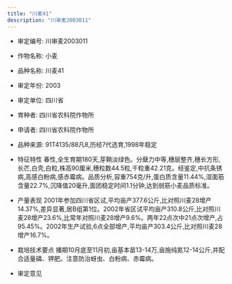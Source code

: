 ```yaml
---
title: "川麦41"
description: "川审麦2003011"
---
```

* 审定编号:  川审麦2003011

*  作物名称:  小麦

*  品种名称:  川麦41

*  审定年份:  2003

*  审定单位:  四川省

* 育种者:  四川省农科院作物所

*  申请者:  四川省农科院作物所

*  品种来源:  91T4135/88凡8,历经7代选育,1998年稳定

*  特征特性
春性,全生育期180天,芽鞘淡绿色。分蘖力中等,穗层整齐,穗长方形,长芒,白壳,白粒,株高90厘米,穗粒数44.5粒,千粒重42.21克。经鉴定,中抗条锈病,高感白粉病,感赤霉病。品质分析,容重754克/升,蛋白质含量11.44%,湿面筋含量22.7%,沉降值20毫升,面团稳定时间1.1分钟,达到弱筋小麦品质标准。

*  产量表现
2001年参加四川省区试,平均亩产377.6公斤,比对照川麦28增产14.37%,差异显著,居B组第1位。2002年省区试平均亩产310.8公斤,比对照川麦28增产23.6%,比常年对照川麦28增产9.6%。两年22点次中21点次增产,占95.45%。2002年生产试验,6点全部增产,平均亩产303.4公斤,比对照川麦28增产16.7%。

*  栽培技术要点
播期10月底至11月初,亩基本苗13-14万,亩施纯氮12-14公斤,并配合适量磷、钾肥。注意防治蚜虫、白粉病、赤霉病。

*  审定意见

